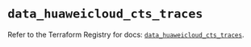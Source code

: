 # `data_huaweicloud_cts_traces`

Refer to the Terraform Registry for docs: [`data_huaweicloud_cts_traces`](https://registry.terraform.io/providers/huaweicloud/huaweicloud/1.71.1/docs/data-sources/cts_traces).
